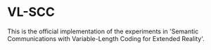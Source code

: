 # VL-SCC
This is the official implementation of the experiments in 'Semantic Communications with Variable-Length Coding for Extended Reality'.
